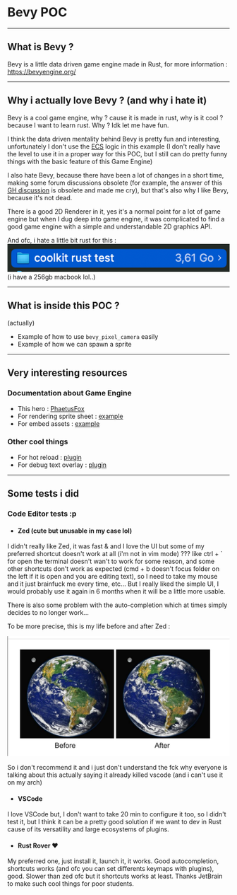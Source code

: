 # Bevy POC

---

## What is Bevy ?

Bevy is a little data driven game engine made in Rust, for more information : https://bevyengine.org/

---

## Why i actually love Bevy ? (and why i hate it)

Bevy is a cool game engine, why ? cause it is made in rust, why is it cool ? because I want to learn rust. Why ? Idk let me have fun.

I think the data driven mentality behind Bevy is pretty fun and interesting, unfortunately I don't use the [ECS](https://docs.rs/bevy_ecs/latest/bevy_ecs/) logic in this example (I don't really have the level to use it in a proper way for this POC, but I still can do pretty funny things with the basic feature of this Game Engine)

I also hate Bevy, because there have been a lot of changes in a short time, making some forum discussions obsolete (for example, the answer of this [GH discussion](https://github.com/bevyengine/bevy/discussions/4017) is obsolete and made me cry), but that's also why I like Bevy, because it's not dead.

There is a good 2D Renderer in it, yes it's a normal point for a lot of game engine but when I dug deep into game engine, it was complicated to find a good game engine with a simple and understandable 2D graphics API.

And ofc, i hate a little bit rust for this :
![](readme_assets/i_hate_rust.png)
(i have a 256gb macbook lol..)

---

## What is inside this POC ?
(actually)

- Example of how to use `bevy_pixel_camera` easily
- Example of how we can spawn a sprite

---
## Very interesting resources

### Documentation about Game Engine

- This hero : [PhaetusFox](https://www.youtube.com/@PhaestusFox)
- For rendering sprite sheet : [example](https://bevyengine.org/examples-webgpu/2D%20Rendering/sprite-sheet/)
- For embed assets : [example](https://bevyengine.org/examples/Assets/embedded-asset/)

### Other cool things

- For hot reload : [plugin](https://github.com/lee-orr/dexterous_developer)
- For debug text overlay : [plugin](https://crates.io/crates/bevy_debug_text_overlay)

---
## Some tests i did

### Code Editor tests :p

- #### Zed (cute but unusable in my case lol)

I didn't really like Zed, it was fast & and I love the UI but some of my preferred shortcut doesn't work at all (i'm not in vim mode) ??? like ctrl + ` for open the terminal doesn't wan't to work for some reason, and some other shortcuts don't work as expected (cmd + b doesn't focus folder on the left if it is open and you are editing text), so I need to take my mouse and it just brainfuck me every time, etc... But I really liked the simple UI, I would probably use it again in 6 months when it will be a little more usable.

There is also some problem with the auto-completion which at times simply decides to no longer work...

To be more precise, this is my life before and after Zed : 

![](readme_assets/before_after.jpg)

So i don't recommend it and i just don't understand the fck why everyone is talking about this actually saying it already killed vscode (and i can't use it on my arch)

- #### VSCode

I love VSCode but, I don't want to take 20 min to configure it too, so I didn't test it, but I think it can be a pretty good solution if we want to dev in Rust cause of its versatility and large ecosystems of plugins.

- #### Rust Rover ❤️

My preferred one, just install it, launch it, it works. Good autocompletion, shortcuts works (and ofc you can set differents keymaps with plugins), good. Slower than zed ofc but it shortcuts works at least. Thanks JetBrain to make such cool things for poor students.